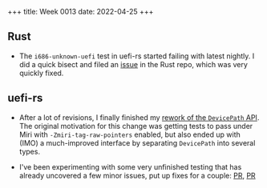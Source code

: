 +++
title: Week 0013
date: 2022-04-25
+++

## Rust

* The `i686-unknown-uefi` test in uefi-rs started failing with latest
  nightly. I did a quick bisect and filed an
  [issue](https://github.com/rust-lang/rust/issues/96498) in the Rust
  repo, which was very quickly fixed.

## uefi-rs

* After a lot of revisions, I finally finished my [rework of the
  `DevicePath` API](https://github.com/rust-osdev/uefi-rs/pull/421). The
  original motivation for this change was getting tests to pass under
  Miri with `-Zmiri-tag-raw-pointers` enabled, but also ended up with
  (IMO) a much-improved interface by separating `DevicePath` into
  several types.

* I've been experimenting with some very unfinished testing that has
  already uncovered a few minor issues, put up fixes for a couple:
  [PR](https://github.com/rust-osdev/uefi-rs/pull/422),
  [PR](https://github.com/rust-osdev/uefi-rs/pull/423)
